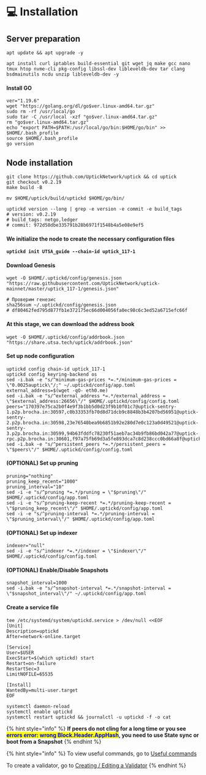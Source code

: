 # 💻 Installation

## Server preparation

```shell
apt update && apt upgrade -y
```

```shell
apt install curl iptables build-essential git wget jq make gcc nano tmux htop nvme-cli pkg-config libssl-dev libleveldb-dev tar clang bsdmainutils ncdu unzip libleveldb-dev -y
```

#### Install GO

```shell
ver="1.19.6"
wget "https://golang.org/dl/go$ver.linux-amd64.tar.gz"
sudo rm -rf /usr/local/go
sudo tar -C /usr/local -xzf "go$ver.linux-amd64.tar.gz"
rm "go$ver.linux-amd64.tar.gz"
echo "export PATH=$PATH:/usr/local/go/bin:$HOME/go/bin" >> $HOME/.bash_profile
source $HOME/.bash_profile
go version
```

## Node installation

```shell
git clone https://github.com/UptickNetwork/uptick && cd uptick
git checkout v0.2.19
make build -B

mv $HOME/uptick/build/uptickd $HOME/go/bin/

uptickd version --long | grep -e version -e commit -e build_tags
# version: v0.2.19
# build_tags: netgo,ledger
# commit: 972d58dbe335791b28b6971f1548b4a5e08e9ef5
```

#### We initialize the node to create the necessary configuration files

<pre class="language-shell"><code class="lang-shell"><strong>uptickd init UTSA_guide --chain-id uptick_117-1
</strong></code></pre>

#### Download Genesis

```shell
wget -O $HOME/.uptickd/config/genesis.json "https://raw.githubusercontent.com/UptickNetwork/uptick-mainnet/master/uptick_117-1/genesis.json"

# Проверим генезис
sha256sum ~/.uptickd/config/genesis.json
# df80462fed795d877fb1e372175ec66d004056fa0ec98c6c3ed52a6715efc66f
```

#### At this stage, we can download the address book

```shell
wget -O $HOME/.uptickd/config/addrbook.json "https://share.utsa.tech/uptick/addrbook.json"
```

#### Set up node configuration

```shell
uptickd config chain-id uptick_117-1
uptickd config keyring-backend os
sed -i.bak -e "s/^minimum-gas-prices *=.*/minimum-gas-prices = \"0.0025auptick\"/;" ~/.uptickd/config/app.toml
external_address=$(wget -qO- eth0.me)
sed -i.bak -e "s/^external_address *=.*/external_address = \"$external_address:26656\"/" $HOME/.uptickd/config/config.toml
peers="170397e75ca2b0f4e9f3b1bb5d0d23f9b10f01c7@uptick-sentry-1.p2p.brocha.in:30597,c0b33353fb70d8d71dcb9c8848b3b4207bd56951@uptick-sentry-2.p2p.brocha.in:30598,23e76540bea9b6851b92e280d7e0c123a0d49521@uptick-sentry-3.p2p.brocha.in:30599,94b63fddfc78230f51aeb7ac34b9fb86bd042a77@uptick-rpc.p2p.brocha.in:30601,f97a75fb69d3a5fe893dca7c8d238ccc0bd66a8f@uptick.seed.brocha.in:30600,48e7e8ca23b636f124e70092f4ba93f98606f604@54.37.129.164:55056,8ecd3260a19d2b112f6a84e0c091640744ec40c5@185.165.241.20:26656,8e924a598a06e29c9f84a0d68b6149f1524c1819@57.128.109.11:26656,f05733da50967e3955e11665b1901d36291dfaee@65.108.195.30:21656"
sed -i.bak -e "s/^persistent_peers *=.*/persistent_peers = \"$peers\"/" $HOME/.uptickd/config/config.toml
```

#### (OPTIONAL) Set up pruning

```shell
pruning="nothing"
pruning_keep_recent="1000"
pruning_interval="10"
sed -i -e "s/^pruning *=.*/pruning = \"$pruning\"/" $HOME/.uptickd/config/app.toml
sed -i -e "s/^pruning-keep-recent *=.*/pruning-keep-recent = \"$pruning_keep_recent\"/" $HOME/.uptickd/config/app.toml
sed -i -e "s/^pruning-interval *=.*/pruning-interval = \"$pruning_interval\"/" $HOME/.uptickd/config/app.toml
```

#### (OPTIONAL) Set up indexer

```shell
indexer="null"
sed -i -e "s/^indexer *=.*/indexer = \"$indexer\"/" $HOME/.uptickd/config/config.toml
```

#### (OPTIONAL) Enable/Disable Snapshots

```shell
snapshot_interval=1000
sed -i.bak -e "s/^snapshot-interval *=.*/snapshot-interval = \"$snapshot_interval\"/" ~/.uptickd/config/app.toml
```

#### Create a service file

```shell
tee /etc/systemd/system/uptickd.service > /dev/null <<EOF
[Unit]
Description=uptickd
After=network-online.target

[Service]
User=$USER
ExecStart=$(which uptickd) start
Restart=on-failure
RestartSec=3
LimitNOFILE=65535

[Install]
WantedBy=multi-user.target
EOF
```

```shell
systemctl daemon-reload
systemctl enable uptickd
systemctl restart uptickd && journalctl -u uptickd -f -o cat
```

{% hint style="info" %}
**If peers do not cling for a long time or you see&#x20;**<mark style="color:blue;">**errors error: wrong Block.Header.AppHash**</mark>**, you need to use State sync or boot from a Snapshot**
{% endhint %}

{% hint style="info" %}
To view useful commands, go to [Useful commands](https://utsa.gitbook.io/services/cosmos-wiki/useful-commands)

To create a validator, go to [Creating / Editing a Validator](https://utsa.gitbook.io/services/cosmos-wiki/creating-editing-a-validator)
{% endhint %}
